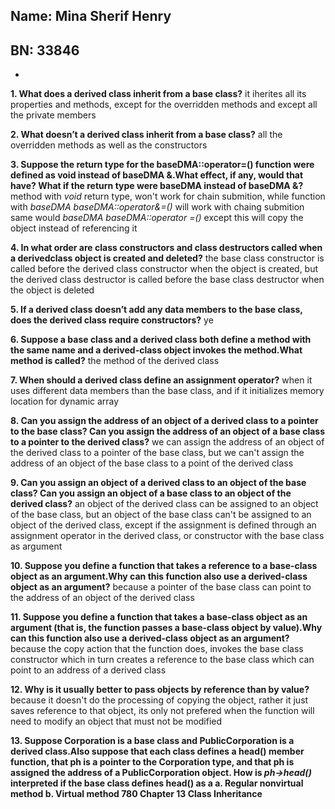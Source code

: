 
## Name: Mina Sherif Henry
## BN: 33846
-
**1. What does a derived class inherit from a base class?**
it iherites all its properties and methods, except for the overridden methods and except all the private members

**2. What doesn’t a derived class inherit from a base class?**
all the overridden methods as well as the constructors

**3. Suppose the return type for the baseDMA::operator=() function were defined as
void instead of baseDMA &.What effect, if any, would that have? What if the return
type were baseDMA instead of baseDMA &?**
method with *void* return type, won't work for chain submition, while function with *baseDMA baseDMA::operator&=()* will work with chaing submition same would *baseDMA baseDMA::operator =()* except this will copy the object instead of referencing it

**4. In what order are class constructors and class destructors called when a derivedclass
object is created and deleted?**
the base class constructor is called before the derived class constructor when the object is created, but the derived class destructor is called before the base class destructor when the object is deleted

**5. If a derived class doesn’t add any data members to the base class, does the derived
class require constructors?**
ye

**6. Suppose a base class and a derived class both define a method with the same name
and a derived-class object invokes the method.What method is called?**
the method of the derived class

**7. When should a derived class define an assignment operator?**
when it uses different data members than the base class, and if it initializes memory location for dynamic array

**8. Can you assign the address of an object of a derived class to a pointer to the base
class? Can you assign the address of an object of a base class to a pointer to the
derived class?**
we can assign the address of an object of the derived class to a pointer of the base class, but we can't assign the address of an object of the base class to a point of the derived class

**9. Can you assign an object of a derived class to an object of the base class? Can you
assign an object of a base class to an object of the derived class?**
an object of the derived class can be assigned to an object of the base class, but an object of the base class can't be assigned to an object of the derived class, except if the assignment is defined through an assignment operator in the derived class, or constructor with the base class as argument

**10. Suppose you define a function that takes a reference to a base-class object as an
argument.Why can this function also use a derived-class object as an argument?**
because a pointer of the base class can point to the address of an object of the derived class

**11. Suppose you define a function that takes a base-class object as an argument (that is,
the function passes a base-class object by value).Why can this function also use a
derived-class object as an argument?**
because the copy action that the function does, invokes the base class constructor which in turn creates a reference to the base class which can point to an address of a derived class

**12. Why is it usually better to pass objects by reference than by value?**
because it doesn't do the processing of copying the object, rather it just saves reference to that object, its only not prefered when the function will need to modify an object that must not be modified

**13. Suppose Corporation is a base class and PublicCorporation is a derived class.Also
suppose that each class defines a head() member function, that ph is a pointer to the Corporation type, and that ph is assigned the address of a PublicCorporation
object. How is *ph->head()* interpreted if the base class defines head() as a
a. Regular nonvirtual method
b. Virtual method
780 Chapter 13 Class Inheritance**
